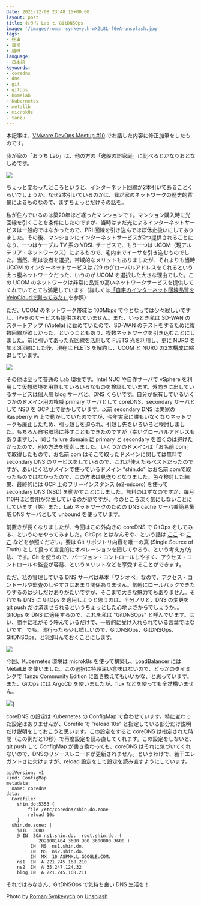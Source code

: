 ```yaml
---
date: 2021-12-08 23:48:15+00:00
layout: post
title: おうち Lab と GitDNSOps
image: '/images/roman-synkevych-wX2L8L-fGeA-unsplash.jpg'
tags:
- 仕事
- 日常
- 趣味
language:
- 日本語
keywords:
- coredns
- dns
- git
- gitops
- homelab
- Kubernetes
- metallb
- microk8s
- tanzu
---
```


本記事は、[VMware DevOps Meetup #10](https://vmware.connpass.com/event/223160/) でお話した内容に修正加筆をしたものです。

我が家の「おうち Lab」は、他の方の「逸般の誤家庭」に比べるとかなりおとなしめです。

![]({{site.baseurl}}/images/HomeLab.jpg)

ちょっと変わったところというと、インターネット回線が2本引いてあることくらいでしょうか。なぜ2本引いているのかは、我が家のネットワークの歴史的背景によるものなので、まずちょっとだけその話を。

私が住んでいるのは築20年ほど経ったマンションです。マンション購入時に光回線を引くことを条件にしたのですが、当時はまだ光によるインターネットサービスは一般的ではなかったので、PRI 回線を引き込んでほぼ休止扱いにしてありました。その後、マンションにインターネットサービスが2つ提供されることになり、一つはケーブル TV 系の VDSL サービスで、もう一つは UCOM（現アルテリア・ネットワークス）によるもので、宅内までイーサを引き込むものでした。当然、私は後者を選択。帯域的なメリットもありましたが、それよりも当時 UCOM のインターネットサービスは /29 のグローバルアドレスをくれるという太っ腹ネットワークだった、いうのが UCOM を選択した大きな理由でした。この UCOM のネットワークは非常に品質の高いネットワークサービスを提供してくれていてとても満足しています（詳しくは[「自宅のインターネット回線品質をVeloCloudで測ってみた」](https://blog.shin.do/2020/03/internet-links-measured-by-velocloud)を参照）

ただ、UCOM のネットワーク帯域は 100Mbps で今となっては少々寂しいですし、IPv6 のサービスも提供されていません。また、いっとき私は SD-WAN のスタートアップ (Viptela) に勤めていたので、SD-WAN のテストをするために複数回線が欲しかった、ということもあり、複数ネットワークを引き込むことにしました。前に引いてあった光回線を活用して FLETS 光を利用し、更に NURO を加え3回線にした後、現在は FLETS を解約し、UCOM と NURO の2本構成に縮退しています。

![]({{site.baseurl}}/images/Lab-Network-1024x752.png)

その他は至って普通の Lab 環境です。Intel NUC や自作サーバで vSphere を利用して仮想環境を用意していろいろなものを検証しています。外向きに出しているサービスは個人用 blog サーバと、DNS くらいです。自分が保有しているいくつかのドメイン用の権威 primary サーバとして coreDNS、secondary サーバとして NSD を GCP 上で動かしています。以前 secondary DNS は実家の Raspberry Pi 上で動かしていたのですが、今年実家に誰もいなくなりネットワークも廃止したため、引っ越しを迫られ、引越し先をいろいろと検討しました。もちろん自宅環境に移すこともできたのですが（幸いグローバルアドレスもありますし）、同じ failure domain に primary と secondary を置くのは避けたかったので、別の方法を模索しました。いくつかのドメインは「お名前.com」で取得したもので、お名前.com はそこで取ったドメインに関しては無料で secondary DNS のサービスをしているので、これが使えたらベストだったのですが、あいにく私がメインで使っているドメイン "shin.do" はお名前.comで取ったものではなかったので、この方法は見送りとなりました。色々検討した結果、最終的には GCP 上のフリーインスタンス (e2-micoro) を使って secondary DNS (NSD) を動かすことにしました。無料のはずなのですが、毎月110円ほど費用が発生しているのが謎ですが、今のところ深く気にしないことにしています（笑）また、Lab ネットワークのための DNS cache サーバ兼簡易権威 DNS サーバとして unbound を使っています。

前置きが長くなりましたが、今回はこの外向きの coreDNS で GitOps をしてみる、というのをやってみました。GitOps とはなんぞや、という話は [ここ](https://qiita.com/ozora/items/80c913b0790c88c24f67) や [ここ](https://codezine.jp/article/detail/14310) などを参照ください。要は Git リポジトリ内容を唯一の真 (Single Source of Truth) として扱って宣言的にオペレーションを廻してやろう、という考え方/方法、です。Git を使うので、バージョン・コントロールしやすく、アクセス・コントロールや監査が容易、というメリットなどを享受することができます。

ただ、私の管理している DNS サーバは基本「ワンオペ」なので、アクセス・コントールや監査のしやすさはあまり関係ありません。気軽にロールバックできたりするのは少しだけありがたいですが、そこまで大きな魅力でもありません。それでも DNS に GitOps を適用しようと思うのは、半分ノリと、DNS の変更を git push だけ済ませられるというちょっとした心地よさからでしょうか。。GitOps を DNS に適用するので、これを私は "GitDNSOps" と呼んでいます。はい、勝手に私がそう呼んでいるだけで、一般的に受け入れられている言葉ではないです。でも、流行ったら少し嬉しいので、GitDNSOps、GitDNSOps、GitDNSOps、と3回叫んでおくことにします。

![]({{site.baseurl}}/images/GitDNSOps-1024x524.png)

今回、Kubernetes 環境は microk8s を使って構築し、LoadBalancer には MetalLB を使いました。この選択に特段深い意味はないので、どっかのタイミングで Tanzu Community Edition に置き換えてもいいかな、と思っています。また、GitOps には ArgoCD を使いましたが、flux などを使っても全然構いません。

![]({{site.baseurl}}/images/ArgoCD-1024x432.png)] 

coreDNS の設定は Kubernetes の ConfigMap で食わせています。特に変わった設定はありませんが、Corefile で ”reload 10s" と指定している部分だけ説明だけ説明をしておこうと思います。この設定をすると coreDNS は指定された時間（この例だと10秒）で再度設定を読み直してくれます。この設定をしないと、git push して ConfigMap が書き換わっても、coreDNS はそれに気づいてくれないので、DNSのリソースレコードが更新されません。というわけで、若干エレガントさに欠けますが、reload 設定をして設定を読み直すようにしています。

    
    apiVersion: v1
    kind: ConfigMap
    metadata:
      name: coredns
    data:
      Corefile: |
        shin.do:5353 {
            file /etc/coredns/shin.do.zone
            reload 10s
        }
      shin.do.zone: |
        $TTL  3600
        @ IN  SOA ns1.shin.do.  root.shin.do. (
                2021081404 3600 900 3600000 3600 )  
             IN  NS  ns1.shin.do.
             IN  NS  ns2.shin.do.
             IN  MX  10 ASPMX.L.GOOGLE.COM.
        ns1  IN  A 221.245.168.210
        ns2  IN  A 35.247.124.32
        blog IN  A 221.245.168.211
    


それではみなさん、GitDNSOps で気持ち良い DNS 生活を！

Photo by [Roman Synkevych](https://unsplash.com/@synkevych?utm_source=unsplash&utm_medium=referral&utm_content=creditCopyText) on [Unsplash](https://unsplash.com/s/photos/git?utm_source=unsplash&utm_medium=referral&utm_content=creditCopyText) 
